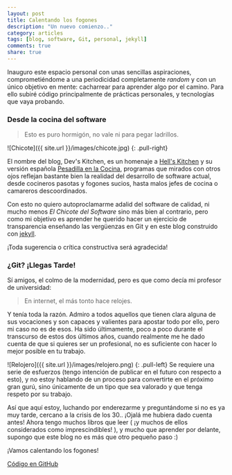 ```yaml
---
layout: post
title: Calentando los fogones
description: "Un nuevo comienzo.."
category: articles
tags: [blog, software, Git, personal, jekyll]
comments: true
share: true
---
```


Inauguro este espacio personal con unas sencillas aspiraciones, comprometiéndome a una periodicidad completamente *random* y con un único objetivo en mente: cacharrear para aprender algo por el camino.
Para ello subiré código principalmente de prácticas personales, y tecnologías que vaya probando.

### Desde la cocina del software

> Esto es puro hormigón, no vale ni para pegar ladrillos.

![Chicote]({{ site.url }}/images/chicote.jpg)
{: .pull-right}

El nombre del blog, Dev's Kitchen, es un homenaje a [Hell's Kitchen](http://twitter.com/HellsKitchenFOX "Hell's Kitchen Twitter") y su versión española [Pesadilla en la Cocina](http://twitter.com/pesadillacocina "Twitter Pesadilla en la Cocina"), programas que mirados con otros ojos reflejan bastante bien la realidad del desarrollo de software actual, desde cocineros pasotas y fogones sucios, hasta malos jefes de cocina o camareros descoordinados.

Con esto no quiero autoproclamarme adalid del software de calidad, ni mucho menos *El Chicote del Software* sino más bien al contrario, pero como mi objetivo es aprender he querido hacer un ejercicio de transparencia enseñando las vergüenzas en Git y en este blog construido con [jekyll](http://jekyllrb.com/). 

¡Toda sugerencia o crítica constructiva será agradecida!

### ¿Git? ¡Llegas Tarde!

Sí amigos, el colmo de la modernidad, pero es que como decía mi profesor de universidad:

> En internet, el más tonto hace relojes.

Y tenía toda la razón. Admiro a todos aquellos que tienen clara alguna de sus vocaciones y son capaces y valientes para apostar todo por ello, pero mi caso no es de esos. Ha sido últimamente, poco a poco durante el transcurso de estos dos últimos años, cuando realmente me he dado cuenta de que si quieres ser un profesional, no es suficiente con hacer lo mejor posible en tu trabajo. 

![Relojero]({{ site.url }}/images/relojero.png)
{: .pull-left}
Se requiere una serie de esfuerzos (tengo intención de publicar en el futuro con respecto a esto), y no estoy hablando de un proceso para convertirte en el próximo gran gurú, sino únicamente de un tipo que sea valorado y que tenga respeto por su trabajo.

Así que aquí estoy, luchando por enderezarme y preguntándome si no es ya muy tarde, cercano a la crisis de los 30.. ¡Ojalá me hubiera dado cuenta antes! Ahora tengo muchos libros que leer ( ¡y muchos de ellos considerados como imprescindibles! ), y mucho que aprender por delante, supongo que este blog no es más que otro pequeño paso :)

¡Vamos calentando los fogones!

<a href="http://github.com/ocana" class="btn">Código en GitHub</a>